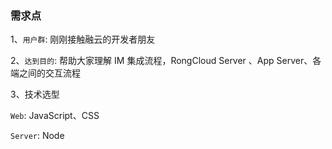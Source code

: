 ### 需求点

1、`用户群`: 刚刚接触融云的开发者朋友

2、`达到目的`: 帮助大家理解 IM 集成流程，RongCloud Server 、App Server、各端之间的交互流程

3、技术选型
	
`Web`: JavaScript、CSS

`Server`: Node
